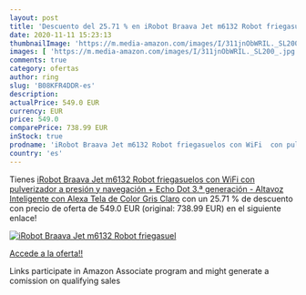 ```yaml
---
layout: post
title: 'Descuento del 25.71 % en iRobot Braava Jet m6132 Robot friegasuel'
date: 2020-11-11 15:23:13
thumbnailImage: 'https://m.media-amazon.com/images/I/311jnObWRIL._SL200_.jpg'
images: [ 'https://m.media-amazon.com/images/I/311jnObWRIL._SL200_.jpg' ]
comments: true
category: ofertas
author: ring
slug: 'B08KFR4DDR-es'
description:
actualPrice: 549.0 EUR
currency: EUR
price: 549.0
comparePrice: 738.99 EUR
inStock: true
prodname: 'iRobot Braava Jet m6132 Robot friegasuelos con WiFi  con pulverizador a presión y navegación + Echo Dot  3.ª generación  - Altavoz Inteligente con Alexa  Tela de Color Gris Claro'
country: 'es'
---
```


Tienes [iRobot Braava Jet m6132 Robot friegasuelos con WiFi  con pulverizador a presión y navegación + Echo Dot  3.ª generación  - Altavoz Inteligente con Alexa  Tela de Color Gris Claro](https://www.amazon.es/dp/B08KFR4DDR/?tag=tolees-21) con un 25.71 % de descuento con precio de oferta de 549.0 EUR (original: 738.99 EUR) en el siguiente enlace!

[![iRobot Braava Jet m6132 Robot friegasuel](https://m.media-amazon.com/images/I/311jnObWRIL._SL200_.jpg)](https://www.amazon.es/dp/B08KFR4DDR/?tag=tolees-21)

[Accede a la oferta!!](https://www.amazon.es/dp/B08KFR4DDR/?tag=tolees-21)

Links participate in Amazon Associate program and might generate a comission on qualifying sales


